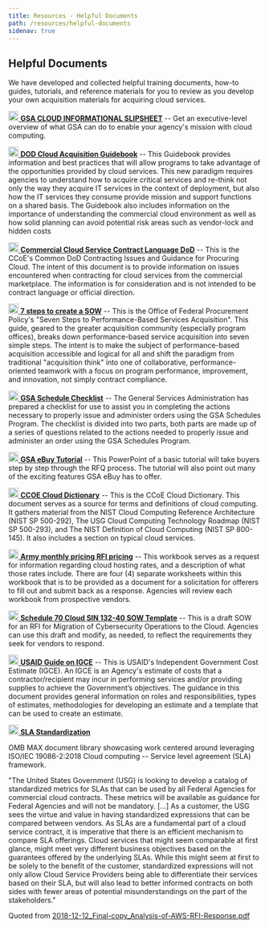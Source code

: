 ```yaml
---
title: Resources - Helpful Documents
path: /resources/helpful-documents
sidenav: true
---
```


## Helpful Documents 
We have developed and collected helpful training documents, how-to guides, tutorials, and reference materials for you to review as you develop your own acquisition materials for acquiring cloud services.

[<img src="../../images/file-pdf-regular.svg" width="20" /> **GSA CLOUD INFORMATIONAL SLIPSHEET**](/documents/ITC-Cloud-Solutions-Trifold-508C.pdf) -- Get an executive-level overview of what GSA can do to enable your agency's mission with cloud computing.   

[<img src="../../images/file-pdf-regular.svg" width="20" /> **DOD Cloud Acquisition Guidebook**](/documents/DoD-Cloud-Acquisition-Guidebook.pdf) -- This Guidebook provides information and best practices that will allow programs to take advantage of the opportunities provided by cloud services. This new paradigm requires agencies to understand how to acquire critical services and re-think not only the way they acquire IT services in the context of deployment, but also how the IT services they consume provide mission and support functions on a shared basis. The Guidebook also includes information on the importance of understanding the commercial cloud environment as well as how solid planning can avoid potential risk areas such as vendor-lock and hidden costs

[<img src="../../images/file-pdf-regular.svg" width="20" /> **Commercial Cloud Service Contract Language DoD**](/documents/Commercial-Cloud-Service-Contract-Language.pdf) -- This is the CCoE's Common DoD Contracting Issues and Guidance for Procuring Cloud. The intent of this document is to provide information on issues encountered when contracting for cloud services from the commercial marketplace. The information is for consideration and is not intended to be contract language or official direction.

[<img src="../../images/file-pdf-regular.svg" width="20" /> **7 steps to create a SOW**](/documents/DAU-7-steps-to-SOW.pdf) -- This is the Office of Federal Procurement Policy's "Seven Steps to Performance-Based Services Acquisition". This guide, geared to the greater acquisition community (especially program offices), breaks down performance-based service acquisition into seven simple steps. The intent is to make the subject of performance-based acquisition accessible and logical for all and shift the paradigm from traditional "acquisition think" into one of collaborative, performance-oriented teamwork with a focus on program performance, improvement, and innovation, not simply contract compliance.

[<img src="../../images/file-word-regular.svg" width="20" /> **GSA Schedule Checklist**](/documents/GSA-Schedule-Checklist.doc) -- The General Services Administration has prepared a checklist for use to assist you in completing the actions necessary to properly issue and administer orders using the GSA Schedules Program. The checklist is divided into two parts, both parts are made up of a series of questions related to the actions needed to properly issue and administer an order using the GSA Schedules Program.

[<img src="../../images/file-powerpoint-regular.svg" width="20" /> **GSA eBuy Tutorial**](/documents/GSA-eBuy-Tutorial.pptx) -- This PowerPoint of a basic tutorial will take buyers step by step through the RFQ process. The tutorial will also point out many of the exciting features GSA eBuy has to offer.

[<img src="../../images/file-pdf-regular.svg" width="20" /> **CCOE Cloud Dictionary**](/documents/CCOE-Cloud-Dictionary-Draft.pdf) -- This is the CCoE Cloud Dictionary. This document serves as a source for terms and definitions of cloud computing. It gathers material from the NIST Cloud Computing Reference Architecture (NIST SP 500-292), The USG Cloud Computing Technology Roadmap (NIST SP 500-293), and The NIST Definition of Cloud Computing (NIST SP 800-145). It also includes a section on typical cloud services.

[<img src="../../images/file-excel-regular.svg" width="20" /> **Army monthly pricing RFI pricing**](/documents/army-monthly-pricing-RFI-pricing.xlsx) -- This workbook serves as a request for information regarding cloud hosting rates, and a description of what those rates include. There are four (4) separate worksheets within this workbook that is to be provided as a document for a solicitation for offerers to fill out and submit back as a response. Agencies will review each workbook from prospective vendors.

[<img src="../../images/file-word-regular.svg" width="20" /> **Schedule 70 Cloud SIN 132-40 SOW Template**](/documents/DRAFT-Schedule-70-Cloud-SIN-132-40-SOW-Template.docx) -- This is a draft SOW for an RFI for Migration of Cybersecurity Operations to the Cloud. Agencies can use this draft and modify, as needed, to reflect the requirements they seek for vendors to respond.

[<img src="../../images/file-pdf-regular.svg" width="20" /> **USAID Guide on IGCE**](/documents/USAID-Guide-on-IGCE.pdf) -- This is USAID's Independent Government Cost Estimate (IGCE). An IGCE is an Agency's estimate of costs that a contractor/recipient may incur in performing services and/or providing supplies to achieve the Government’s objectives. The guidance in this document provides general information on roles and responsibilities, types of estimates, methodologies for developing an estimate and a template that can be used to create an estimate.

[<img src="../../images/external-link-alt-solid.svg" width="20" /> **SLA Standardization**](https://community.max.gov/pages/viewpage.action?spaceKey=ITI&title=SLA+Samples)

OMB MAX document library showcasing work centered around leveraging ISO/IEC 19086-2:2018 Cloud computing -- Service level agreement (SLA) framework. 

"The United States Government (USG) is looking to develop a catalog of standardized metrics for SLAs that can be used by all Federal Agencies for commercial cloud contracts. These metrics will be available as guidance for Federal Agencies and will not be mandatory. [...] As a customer, the USG sees the virtue and value in having standardized expressions that can be compared between vendors. As SLAs are a fundamental part of a cloud service contract, it is imperative that there is an efficient mechanism to compare SLA offerings. Cloud services that might seem comparable at first glance, might meet very different business objectives based on the guarantees offered by the underlying SLAs. While this might seem at first to be solely to the benefit of the customer, standardized expressions will not only allow Cloud Service Providers being able to differentiate their services based on their SLA, but will also lead to better informed contracts on both sides with fewer areas of potential misunderstandings on the part of the stakeholders."

Quoted from [2018-12-12_Final-copy_Analysis-of-AWS-RFI-Response.pdf](https://community.max.gov/download/attachments/1345491120/2018-12-12_Final-copy_Analysis-of-AWS-RFI-Response.pdf?api=v2)

